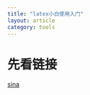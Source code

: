 ```yaml
---
title: "latex小白使用入门"
layout: article
category: tools
---
```


# 先看链接

[sina](http://blog.sina.com.cn/s/blog_90444ed201016iq6.html)
